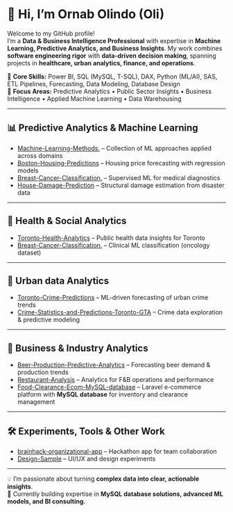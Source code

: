# 👋 Hi, I’m Ornab Olindo (Oli)

Welcome to my GitHub profile!  
I’m a **Data & Business Intelligence Professional** with expertise in **Machine Learning, Predictive Analytics, and Business Insights**. My work combines **software engineering rigor** with **data-driven decision making**, spanning projects in **healthcare, urban analytics, finance, and operations**.  

🔹 **Core Skills:** Power BI, SQL (MySQL, T-SQL), DAX, Python (ML/AI), SAS, ETL Pipelines, Forecasting, Data Modeling, Database Design  
🔹 **Focus Areas:** Predictive Analytics • Public Sector Insights • Business Intelligence • Applied Machine Learning • Data Warehousing  

---

## 📊 Predictive Analytics & Machine Learning
- [Machine-Learning-Methods.](https://github.com/Olindo09/Machine-Learning-Methods.-) – Collection of ML approaches applied across domains  
- [Boston-Housing-Predictions](https://github.com/Olindo09/Boston-Housing-Predictions) – Housing price forecasting with regression models  
- [Breast-Cancer-Classification.](https://github.com/Olindo09/Breast-Cancer-Classification.-) – Supervised ML for medical diagnostics  
- [House-Damage-Prediction](https://github.com/Olindo09/House-Damage-Prediction) – Structural damage estimation from disaster data  

---

## 🏥 Health & Social Analytics
- [Toronto-Health-Analytics](https://github.com/Olindo09/Toronto-Health-Analytics) – Public health data insights for Toronto  
- [Breast-Cancer-Classification.](https://github.com/Olindo09/Breast-Cancer-Classification.-) – Clinical ML classification (oncology dataset)  

---

## 🌆 Urban data Analytics
- [Toronto-Crime-Predictions](https://github.com/Olindo09/Toronto-Crime-Predictions) – ML-driven forecasting of urban crime trends  
- [Crime-Statistics-and-Predictions-Toronto-GTA](https://github.com/Olindo09/Crime-Statistics-and-Predictions-Toronto-GTA)  – Crime data exploration & predictive modeling  

---

## 🍺 Business & Industry Analytics
- [Beer-Production-Predictive-Analytics](https://github.com/Olindo09/Beer-Production-Predictive-Analytics-) – Forecasting beer demand & production trends  
- [Restaurant-Analysis](https://github.com/Olindo09/Restaurant-Analysis) – Analytics for F&B operations and performance  
- [Food-Clearance-Ecom-MySQL-database](https://github.com/Olindo09/Food-Clearance-Ecom-MySQL-database) – Laravel e-commerce platform with **MySQL database** for inventory and clearance management  

---

## 🛠️ Experiments, Tools & Other Work
- [brainhack-organizational-app](https://github.com/Olindo09/brainhack-organizational-app) – Hackathon app for team collaboration  
- [Design-Sample](https://github.com/Olindo09/Design-Sample) – UI/UX and design experiments  


---

💡 I’m passionate about turning **complex data into clear, actionable insights**.  
🚀 Currently building expertise in **MySQL database solutions, advanced ML models, and BI consulting**.  
